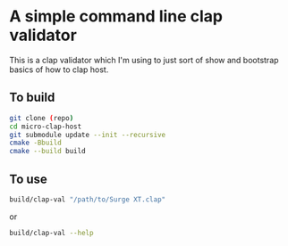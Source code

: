 # A simple command line clap validator

This is a clap validator which I'm using to just sort of show and bootstrap basics
of how to clap host.

## To build

```bash
git clone (repo)
cd micro-clap-host
git submodule update --init --recursive
cmake -Bbuild
cmake --build build
```

## To use
```bash
build/clap-val "/path/to/Surge XT.clap"
```

or

```bash
build/clap-val --help
```

